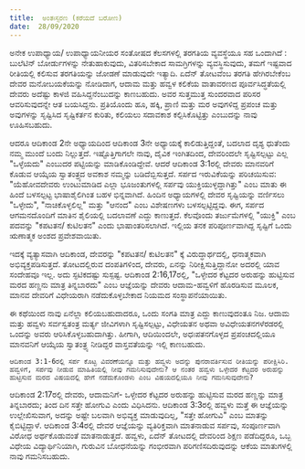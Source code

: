 ```yaml
---
title:  ಅಂತಃಸ್ಸರಣ (ಕರೆಯದೆ ಬರೋಣ)
date:  28/09/2020
---
```


ಅನೇಕ ಉಪಾಧ್ಯಾಯ/ ಉಪಾಧ್ಯಾಯನೀಯರ ಸಂತೋಷದ ಕೆಲಸಗಳಲ್ಲಿ ತರಗತಿಯ ವ್ಯವಸ್ಥೆಯೂ ಸಹ ಒಂದಾಗಿದೆ : ಬುಲೆಟಿನ್ ಬೋರ್ಡುಗಳನ್ನು ನೇತುಹಾಕುವುದು, ವಿತರಿಸಬೇಕಾದ ಸಾಮಗ್ರಿಗಳನ್ನು ವ್ಯವಸ್ಥಿಸುವುದು, ತಮಗೆ ಇಷ್ಟವಾದ ರೀತಿಯಲ್ಲಿ ಕಲಿಸುವ ತರಗತಿಯನ್ನು ಜೋಡಣೆ ಮಾಡುವುದೇ ಇತ್ಯಾದಿ. ಏದೆನ್ ತೋಟವೆಂಬ ತರಗತಿ ಹೇಗಿರಬೇಕೆಂಬ ದೇವರ ಮನೋಬಯಕೆಯನ್ನು ನೋಡಿದಾಗ, ಆದಾಮ ಮತ್ತು ಹವ್ವಳ ಕಲಿಕೆಯ ವಾತಾವರಣದ ಪೂರ್ವಸಿದ್ಧತೆಯಲ್ಲಿ ದೇವರು ಅದೆಷ್ಟು ಕಾಳಜಿ ವಹಿಸಿದ್ದನೆಂಬುದನ್ನು ಕಾಣಬಹುದು. ಅವರ ಸುತ್ತಮುತ್ತ ಸುಂದರವಾದ ಪರಿಸರ ಆವರಿಸುವುದನ್ನೇ ಆತ ಬಯಸಿದ್ದನು. ಪ್ರತಿಯೊಂದು ಹೂ, ಹಕ್ಕಿ, ಪ್ರಾಣಿ ಮತ್ತು ಮರ ಅವುಗಳಿದ್ದ ಪ್ರಪಂಚ ಮತ್ತು ಅವುಗಳನ್ನು ಸೃಷ್ಟಿಸಿದ ಸೃಷ್ಟಿಕರ್ತನ ಕುರಿತು, ಕಲಿಯಲು ಸದಾವಕಾಶ ಕಲ್ಪಿಸಿಕೊಟ್ಟಿತ್ತು ಎಂಬುದನ್ನು ನಾವು ಊಹಿಸಬಹುದು.

ಆದರೂ ಆದಿಕಾಂಡ 2ನೇ ಅಧ್ಯಾಯದಿಂದ ಆದಿಕಾಂಡ 3ನೇ ಅಧ್ಯಾಯಕ್ಕೆ ಕಾಲಿಡುತ್ತಿದ್ದಂತೆ, ಬದಲಾದ ದೃಶ್ಯ ಧುತೆಂದು ನಮ್ಮ ಮುಂದೆ ಬಂದು ನಿಲ್ಲುತ್ತದೆ. ಇಷ್ಟೊತ್ತಿಗಾಗಲೇ ನಾವು, ದೈವಿಕ ಇಂಗಿತದಿಂದ, ದೇವರಿಂದಲೇ ಸೃಷ್ಟಿಸಲ್ಪಟ್ಟು ಎಲ್ಲ "ಒಳ್ಳೆಯದು" ಎಂಬುದರ ಪಟ್ಟಿಯನ್ನು ಮಾಡಿಕೊಂಡಿದ್ದೇವೆ. ಆದರೆ ಆದಿಕಾಂಡ 3:1ರಲ್ಲಿ ದೇವರು ಮಾನವರಿಗೆ ಕೊಡುವ ಆಯ್ಕೆಯ ಸ್ವಾತಂತ್ರ್ಯದ ಅವಕಾಶ ನಮ್ಮನ್ನು ಬಡಿದೆಬ್ಬಿಸುತ್ತದೆ. ಸರ್ಪದ ಇರುವಿಕೆಯನ್ನು ಪರಿಚಯಿಸುವ: "ಯೆಹೋವದೇವರು ಉಂಟುಮಾಡಿದ ಎಲ್ಲಾ ಭೂಜಂತುಗಳಲ್ಲಿ ಸರ್ಪವು ಯುಕ್ತಿಯುಳ್ಳದ್ದಾಗಿತ್ತು" ಎಂಬ ಮಾತು ಈ ಹಿಂದೆ ಬಳಸಲ್ಪಟ್ಟ ಭಾಷಾಶೈಲಿಗಿಂತ ಬಹಳ ಭಿನ್ನವಾಗಿದೆ. ಹಿಂದಿನ ಅಧ್ಯಾಯಗಳಲ್ಲಿ ದೇವರ ಸೃಷ್ಟಿಯನ್ನು ವರ್ಣಿಸಲು "ಒಳ್ಳೇದು", "ನಾಚಿಕೊಳ್ಳಲಿಲ್ಲ" ಮತ್ತು "ಆನಂದ" ಎಂಬ ವಿಶೇಷಣಗಳು ಬಳಸಲ್ಪಟ್ಟಿದ್ದವು. ಈಗ, ಸರ್ಪದ ಆಗಮನದೊಂದಿಗೆ ಮಾತಿನ ಶೈಲಿಯಲ್ಲಿ ಬದಲಾವಣೆ ಎದ್ದು ಕಾಣುತ್ತದೆ. ಕೆಲವೊಂದು ತರ್ಜುಮೆಗಳಲ್ಲಿ "ಯುಕ್ತಿ" ಎಂಬ ಪದವನ್ನು "ಕಪಟತನ/ ಕುಟಿಲತನ" ಎಂದು ಭಾಷಾಂತರಿಸಲಾಗಿದೆ. ಇಲ್ಲಿಯ ತನಕ ಪರಿಪೂರ್ಣವಾಗಿದ್ದ ಸೃಷ್ಟಿಗೆ ಒಂದು ಋಣಾತ್ಮಕ ಅಂಶದ ಪ್ರವೇಶವಾಯಿತು.

ಇದಕ್ಕೆ ವ್ಯತ್ಯಾಸವಾಗಿ ಆದಿಕಾಂಡ, ದೇವರನ್ನು "ಕಪಟತನ/ ಕುಟಿಲತನ" ಕ್ಕೆ ವಿರುದ್ಧಾರ್ಥದಲ್ಲಿ, ಧನಾತ್ಮಕವಾಗಿ ಅಭಿವ್ಯಕ್ತಪಡಿಸುತ್ತದೆ. ತೋಟದಲ್ಲಿರುವ ದಂಪತಿಗಳಿಂದ, ದೇವರು, ಏನನ್ನು ನಿರೀಕ್ಷಿಸುತ್ತಿದ್ದಾನೋ ಅದರಲ್ಲಿ ಯಾವ ಸಂದೇಹವೂ ಇಲ್ಲ. ಅದು ಸ್ಫಟಿಕದಷ್ಟು ಸುಸ್ಪಷ್ಟ. ಆದಿಕಾಂಡ 2:16,17ರಲ್ಲಿ, "ಒಳ್ಳೇದರ ಕೆಟ್ಟದರ ಅರುಹನ್ನು ಹುಟ್ಟಿಸುವ ಮರದ ಹಣ್ಣನು ಮಾತ್ರ ತಿನ್ನಬಾರದು" ಎಂಬ ಆಜ್ಞೆಯನ್ನು ದೇವರು ಆದಾಮ-ಹವ್ವಳಿಗೆ ಹೊರಡಿಸುವ ಮೂಲಕ, ಮಾನವ ದೇವರಿಗೆ ವಿಧೇಯರಾಗಿ ನಡೆದುಕೊಳ್ಳಬೇಕಾದ ನಿಯಮದ ಸಂಸ್ಥಾಪನೆಯಾಯಿತು.

ಈ ಕಥೆಯಿಂದ ನಾವು ಏನೆಲ್ಲಾ ಕಲಿಯಬಹುದಾದರೂ, ಒಂದು ಸಂಗತಿ ಮಾತ್ರ ಎದ್ದು ಕಾಣುವುದಂತೂ ನಿಜ. ಆದಾಮ ಮತ್ತು ಹವ್ವಳು ಸರ್ವಸ್ವತಂತ್ರ ಮರ್ತ್ಯ ಜೀವಿಗಳಾಗಿ ಸೃಷ್ಟಿಸಲ್ಪಟ್ಟು, ವಿಧೇಯತನ ಅಥವಾ ಅವಿಧೇಯತನಗಳೆರಡರಲ್ಲಿ ಒಂದನ್ನು ಅವರು ಆರಿಸಿಕೊಳ್ಳಬಹುದಾಗಿತ್ತು. ಹೀಗಾಗಿ, ಆದಿಯಿಂದಲೇ, ಅಧಃಪತನಗೊಳ್ಳದ ಪ್ರಪಂಚದಲ್ಲಿಯೂ ಮಾನವನಿಗೆ ಆಯ್ಕೆಯ ಸ್ವಾತಂತ್ರ್ಯ ನೀಡಿದ್ದರ ವಾಸ್ತವತೆಯನ್ನು ಇಲ್ಲಿ ಕಾಣಬಹುದು.

`ಆದಿಕಾಂಡ 3:1-6ರಲ್ಲಿ ಸರ್ಪ ಕೊಟ್ಟ ವಿವರಣೆಯನ್ನೂ ಮತ್ತು ಹವ್ವಳು ಅದನ್ನು ಪುನರಾವರ್ತಿಸುವ ರೀತಿಯನ್ನು ಪರೀಕ್ಷಿಸಿರಿ. ಹವ್ವಳಿಗೆ, ಸರ್ಪವು ನೀಡುವ ಮಾಹಿತಿಯಲ್ಲಿ ನೀವು ಗಮನಿಸುವುದೇನು? ಆ ನಂತರ ಹವ್ವಳು ಒಳ್ಳೇದರ ಕೆಟ್ಟದರ ಅರುಹನ್ನು ಹುಟ್ಟಿಸುವ ಮರದ ವಿಷಯದಲ್ಲಿ ಹೇಗೆ ನಡೆದುಕೊಂಡಳು ಎಂಬ ವಿಷಯದಲ್ಲಿಯೂ ನೀವು ಗಮನಿಸುವುದೇನು?`

ಆದಿಕಾಂಡ 2:17ರಲ್ಲಿ ದೇವರು, ಆದಾಮನಿಗೆ- ಒಳ್ಳೇದರ ಕೆಟ್ಟದರ ಅರುಹನ್ನು ಹುಟ್ಟಿಸುವ ಮರದ ಹಣ್ಣನ್ನು ಮಾತ್ರ ತಿನ್ನಬಾರದು; ತಿಂದ ದಿನ ಸತ್ತೇ ಹೋಗುವಿ ಎಂದು ವಿಧಿಸಿದನು. ಆದಿಕಾಂಡ 3:3ರಲ್ಲಿ ಹವ್ವಳು ಮತ್ತೆ ಈ ಆಜ್ಞೆಯನ್ನು ಉಲ್ಲೇಖಿಸುವಾಗ, ಅದನ್ನು ಅಷ್ಟೇ ಬಲವಾಗಿ ಅಭಿವ್ಯಕ್ತ ಮಾಡುವುದಿಲ್ಲ, "ಸತ್ತೇ ಹೋಗುವಿ" ಎಂಬ ಮಾತನ್ನು ಕೈಬಿಟ್ಟಿದ್ದಾಳೆ. ಆದಿಕಾಂಡ 3:4ರಲ್ಲಿ ದೇವರ ಆಜ್ಞೆಯನ್ನು ವ್ಯತಿರಿಕ್ತವಾಗಿ ಮಾತನಾಡುವ ಸರ್ಪವು, ಸಂಪೂರ್ಣವಾಗಿ ವಿರೋಧ ಅರ್ಥಕೊಡುವಂತೆ ಮಾತನಾಡುತ್ತದೆ. ಹವ್ವಳು, ಏದೆನ್ ತೋಟದಲ್ಲಿ ದೇವರಿಂದ ಶಿಕ್ಷಣ ಪಡೆದಿದ್ದರೂ, ಒಬ್ಬ ವಿಧೇಯ ವಿದ್ಯಾರ್ಥಿನಿಯಾಗಿ, ಗುರುವಿನ ಬೋಧನೆಯನ್ನು ಗಂಭೀರವಾಗಿ ಪರಿಗಣಿಸದಿರುವುದನ್ನು ಆಕೆಯ ಮಾತುಗಳಲ್ಲಿ ನಾವು ಗಮನಿಸಬಹುದು.